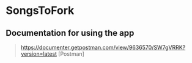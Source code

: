 # SongsToFork

## Documentation for using the app

> <https://documenter.getpostman.com/view/9636570/SW7gVRRK?version=latest> 
> [Postman]
